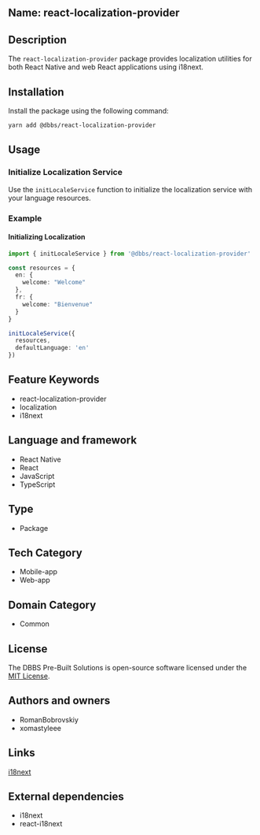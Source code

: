 ## Name: react-localization-provider

## Description

The `react-localization-provider` package provides localization utilities for both React Native and web React applications using i18next.

## Installation

Install the package using the following command:

```bash
yarn add @dbbs/react-localization-provider
```

## Usage

### Initialize Localization Service

Use the `initLocaleService` function to initialize the localization service with your language resources.

### Example

#### Initializing Localization

```typescript
import { initLocaleService } from '@dbbs/react-localization-provider'

const resources = {
  en: {
    welcome: "Welcome"
  },
  fr: {
    welcome: "Bienvenue"
  }
}

initLocaleService({
  resources,
  defaultLanguage: 'en'
})
```

## Feature Keywords

- react-localization-provider
- localization
- i18next

## Language and framework

- React Native
- React
- JavaScript
- TypeScript

## Type

- Package

## Tech Category

- Mobile-app
- Web-app

## Domain Category

- Common

## License

The DBBS Pre-Built Solutions is open-source software licensed under the [MIT License](LICENSE).

## Authors and owners

- RomanBobrovskiy
- xomastyleee

## Links

[i18next](https://www.i18next.com/)

## External dependencies

- i18next
- react-i18next
